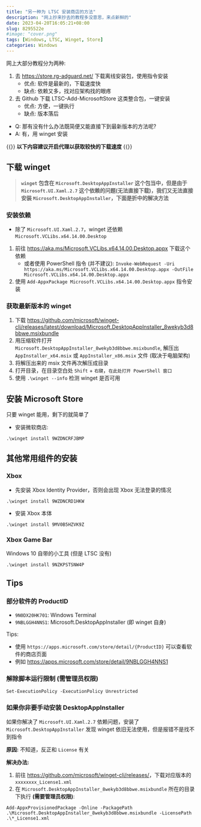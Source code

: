 ```yaml
---
title: "另一种为 LTSC 安装商店的方法"
description: "网上抄来抄去的教程多没意思，来点新鲜的"
date: 2023-04-20T16:05:21+08:00
slug: 8295522e
#image: "cover.png"
tags: [Windows, LTSC, Winget, Store]
categories: Windows
---
```


网上大部分教程分为两种:

1. 去 <https://store.rg-adguard.net/> 下载离线安装包，使用指令安装
    - 优点: 软件是最新的，下载速度快
    - 缺点: 依赖又多，找对应架构找的眼疼
1. 去 Github 下载 LTSC-Add-MicrosoftStore 这类整合包，一键安装
    - 优点: 方便，一键执行
    - 缺点: 版本落后

- Q: 那有没有什么办法既简便又能直接下到最新版本的方法呢?
- A: 有，用 winget 安装

{{<hint info>}}
**以下内容建议开启代理以获取较快的下载速度**
{{</hint>}}

## 下载 winget

> **`winget` 包含在 `Microsoft.DesktopAppInstaller` 这个包当中，但是由于 `Microsoft.UI.Xaml.2.7` 这个依赖的问题(无法直接下载)，我们又无法直接安装 `Microsoft.DesktopAppInstaller`，下面是折中的解决方法**

### 安装依赖

- 除了 `Microsoft.UI.Xaml.2.7`，winget 还依赖 `Microsoft.VCLibs.x64.14.00.Desktop`

1. 前往 <https://aka.ms/Microsoft.VCLibs.x64.14.00.Desktop.appx> 下载这个依赖
    - 或者使用 PowerShell 指令 (并不建议): `Invoke-WebRequest -Uri https://aka.ms/Microsoft.VCLibs.x64.14.00.Desktop.appx -OutFile Microsoft.VCLibs.x64.14.00.Desktop.appx`
1. 使用 `Add-AppxPackage Microsoft.VCLibs.x64.14.00.Desktop.appx` 指令安装

### 获取最新版本的 winget

1. 下载 <https://github.com/microsoft/winget-cli/releases/latest/download/Microsoft.DesktopAppInstaller_8wekyb3d8bbwe.msixbundle>
1. 用压缩软件打开 `Microsoft.DesktopAppInstaller_8wekyb3d8bbwe.msixbundle`, 解压出 `AppInstaller_x64.msix` 或 `AppInstaller_x86.msix` 文件 (取决于电脑架构)
1. 将解压出来的 msix 文件再次解压成目录
1. 打开目录，在目录空白处 `Shift` + `右键`，`在此处打开 PowerShell 窗口`
1. 使用 `.\winget --info` 检测 winget 是否可用

## 安装 Microsoft Store

只要 winget 能用，剩下的就简单了

- 安装微软商店:

```pwsh
.\winget install 9WZDNCRFJBMP
```

## 其他常用组件的安装

### Xbox

- 先安装 Xbox Identity Provider，否则会出现 Xbox 无法登录的情况

```pwsh
.\winget install 9WZDNCRD1HKW
```

- 安装 Xbox 本体

```pwsh
.\winget install 9MV0B5HZVK9Z
```

### Xbox Game Bar

Windows 10 自带的小工具 (但是 LTSC 没有)

```pwsh
.\winget install 9NZKPSTSNW4P
```

## Tips

### 部分软件的 ProductID

- `9N0DX20HK701`: Windows Terminal
- `9NBLGGH4NNS1`: Microsoft.DesktopAppInstaller (即 winget 自身)

Tips:

- 使用 `https://apps.microsoft.com/store/detail/{ProductID}` 可以查看软件的商店页面
- 例如 <https://apps.microsoft.com/store/detail/9NBLGGH4NNS1>

### 解除脚本运行限制 (需管理员权限)

```pwsh
Set-ExecutionPolicy -ExecutionPolicy Unrestricted
```

### 如果你非要手动安装 DesktopAppInstaller

如果你解决了 `Microsoft.UI.Xaml.2.7` 依赖问题，安装了 `Microsoft.DesktopAppInstaller` 发现 winget 依旧无法使用，但是报错不是找不到指令

**原因:** 不知道，反正和 `License` 有关

**解决办法:** 

1. 前往 <https://github.com/microsoft/winget-cli/releases/>，下载对应版本的 `xxxxxxxx_License1.xml`
2. 在 `Microsoft.DesktopAppInstaller_8wekyb3d8bbwe.msixbundle` 所在的目录下执行 **(需要管理员权限)**:

```pwsh
Add-AppxProvisionedPackage -Online -PackagePath .\Microsoft.DesktopAppInstaller_8wekyb3d8bbwe.msixbundle -LicensePath .\*_License1.xml
```